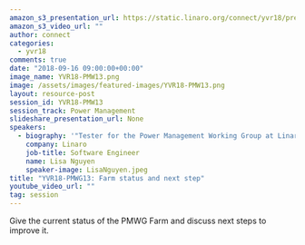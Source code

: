 ```yaml
---
amazon_s3_presentation_url: https://static.linaro.org/connect/yvr18/presentations/yvr18-pmw13.pdf
amazon_s3_video_url: ""
author: connect
categories:
  - yvr18
comments: true
date: "2018-09-16 09:00:00+00:00"
image_name: YVR18-PMW13.png
image: /assets/images/featured-images/YVR18-PMW13.png
layout: resource-post
session_id: YVR18-PMW13
session_track: Power Management
slideshare_presentation_url: None
speakers:
  - biography: '"Tester for the Power Management Working Group at Linaro."'
    company: Linaro
    job-title: Software Engineer
    name: Lisa Nguyen
    speaker-image: LisaNguyen.jpeg
title: "YVR18-PMWG13: Farm status and next step"
youtube_video_url: ""
tag: session
---
```


Give the current status of the PMWG Farm and discuss next steps to improve it.

